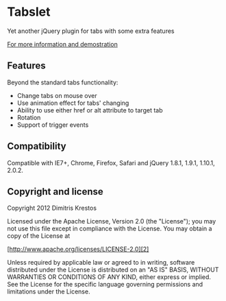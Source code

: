 # Tabslet

Yet another jQuery plugin for tabs with some extra features

[For more information and demostration][1]

## Features

Beyond the standard tabs functionality:

* Change tabs on mouse over
* Use animation effect for tabs' changing
* Ability to use either href or alt attribute to target tab
* Rotation
* Support of trigger events

## Compatibility

Compatible with IE7+, Chrome, Firefox, Safari
and jQuery 1.8.1, 1.9.1, 1.10.1, 2.0.2.

## Copyright and license

Copyright 2012 Dimitris Krestos

Licensed under the Apache License, Version 2.0 (the "License");
you may not use this file except in compliance with the License.
You may obtain a copy of the License at

[http://www.apache.org/licenses/LICENSE-2.0][2]

Unless required by applicable law or agreed to in writing, software
distributed under the License is distributed on an "AS IS" BASIS,
WITHOUT WARRANTIES OR CONDITIONS OF ANY KIND, either express or implied.
See the License for the specific language governing permissions and
limitations under the License.

  [1]: http://vdw.github.io/Tabslet/
  [2]: http://www.apache.org/licenses/LICENSE-2.0